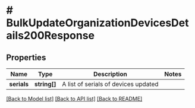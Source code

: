 # # BulkUpdateOrganizationDevicesDetails200Response

## Properties

Name | Type | Description | Notes
------------ | ------------- | ------------- | -------------
**serials** | **string[]** | A list of serials of devices updated |

[[Back to Model list]](../../README.md#models) [[Back to API list]](../../README.md#endpoints) [[Back to README]](../../README.md)
